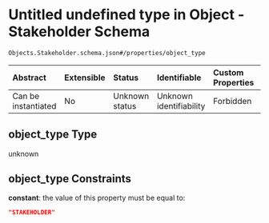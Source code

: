 # Untitled undefined type in Object - Stakeholder Schema

```txt
Objects.Stakeholder.schema.json#/properties/object_type
```



| Abstract            | Extensible | Status         | Identifiable            | Custom Properties | Additional Properties | Access Restrictions | Defined In                                                                                      |
| :------------------ | :--------- | :------------- | :---------------------- | :---------------- | :-------------------- | :------------------ | :---------------------------------------------------------------------------------------------- |
| Can be instantiated | No         | Unknown status | Unknown identifiability | Forbidden         | Allowed               | none                | [Stakeholder.schema.json*](../../schema/objects/Stakeholder.schema.json "open original schema") |

## object_type Type

unknown

## object_type Constraints

**constant**: the value of this property must be equal to:

```json
"STAKEHOLDER"
```
